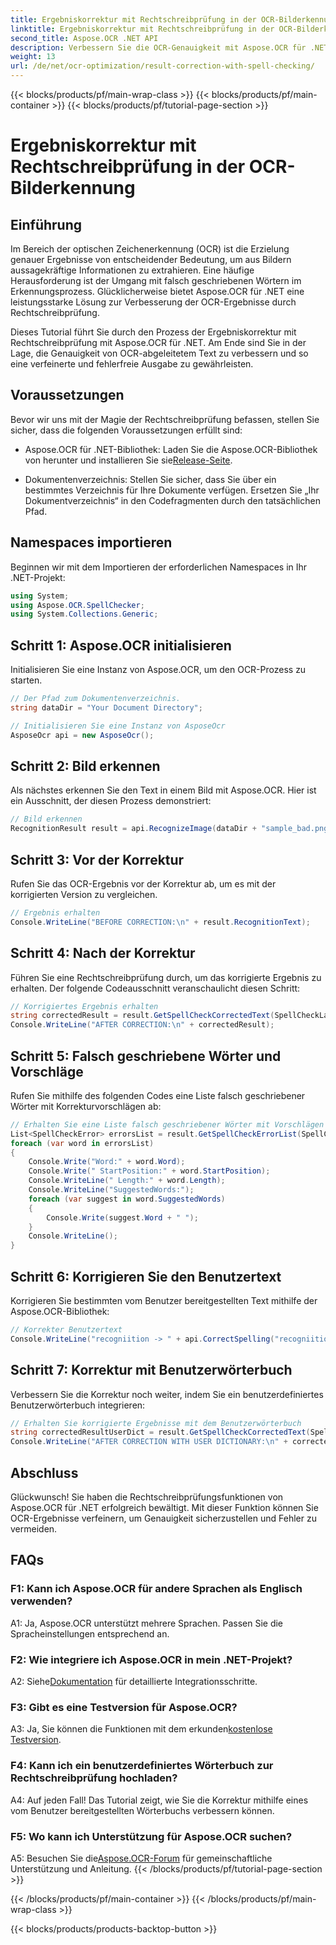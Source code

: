 ```yaml
---
title: Ergebniskorrektur mit Rechtschreibprüfung in der OCR-Bilderkennung
linktitle: Ergebniskorrektur mit Rechtschreibprüfung in der OCR-Bilderkennung
second_title: Aspose.OCR .NET API
description: Verbessern Sie die OCR-Genauigkeit mit Aspose.OCR für .NET. Korrigieren Sie die Rechtschreibung, passen Sie Wörterbücher an und erreichen Sie mühelos eine fehlerfreie Texterkennung.
weight: 13
url: /de/net/ocr-optimization/result-correction-with-spell-checking/
---
```


{{< blocks/products/pf/main-wrap-class >}}
{{< blocks/products/pf/main-container >}}
{{< blocks/products/pf/tutorial-page-section >}}

# Ergebniskorrektur mit Rechtschreibprüfung in der OCR-Bilderkennung

## Einführung

Im Bereich der optischen Zeichenerkennung (OCR) ist die Erzielung genauer Ergebnisse von entscheidender Bedeutung, um aus Bildern aussagekräftige Informationen zu extrahieren. Eine häufige Herausforderung ist der Umgang mit falsch geschriebenen Wörtern im Erkennungsprozess. Glücklicherweise bietet Aspose.OCR für .NET eine leistungsstarke Lösung zur Verbesserung der OCR-Ergebnisse durch Rechtschreibprüfung.

Dieses Tutorial führt Sie durch den Prozess der Ergebniskorrektur mit Rechtschreibprüfung mit Aspose.OCR für .NET. Am Ende sind Sie in der Lage, die Genauigkeit von OCR-abgeleitetem Text zu verbessern und so eine verfeinerte und fehlerfreie Ausgabe zu gewährleisten.

## Voraussetzungen

Bevor wir uns mit der Magie der Rechtschreibprüfung befassen, stellen Sie sicher, dass die folgenden Voraussetzungen erfüllt sind:

-  Aspose.OCR für .NET-Bibliothek: Laden Sie die Aspose.OCR-Bibliothek von herunter und installieren Sie sie[Release-Seite](https://releases.aspose.com/ocr/net/).

- Dokumentenverzeichnis: Stellen Sie sicher, dass Sie über ein bestimmtes Verzeichnis für Ihre Dokumente verfügen. Ersetzen Sie „Ihr Dokumentverzeichnis“ in den Codefragmenten durch den tatsächlichen Pfad.

## Namespaces importieren

Beginnen wir mit dem Importieren der erforderlichen Namespaces in Ihr .NET-Projekt:

```csharp
using System;
using Aspose.OCR.SpellChecker;
using System.Collections.Generic;
```

## Schritt 1: Aspose.OCR initialisieren

Initialisieren Sie eine Instanz von Aspose.OCR, um den OCR-Prozess zu starten.

```csharp
// Der Pfad zum Dokumentenverzeichnis.
string dataDir = "Your Document Directory";

// Initialisieren Sie eine Instanz von AsposeOcr
AsposeOcr api = new AsposeOcr();
```

## Schritt 2: Bild erkennen

Als nächstes erkennen Sie den Text in einem Bild mit Aspose.OCR. Hier ist ein Ausschnitt, der diesen Prozess demonstriert:

```csharp
// Bild erkennen
RecognitionResult result = api.RecognizeImage(dataDir + "sample_bad.png", new RecognitionSettings(Language.Eng));
```

## Schritt 3: Vor der Korrektur

Rufen Sie das OCR-Ergebnis vor der Korrektur ab, um es mit der korrigierten Version zu vergleichen.

```csharp
// Ergebnis erhalten
Console.WriteLine("BEFORE CORRECTION:\n" + result.RecognitionText);
```

## Schritt 4: Nach der Korrektur

Führen Sie eine Rechtschreibprüfung durch, um das korrigierte Ergebnis zu erhalten. Der folgende Codeausschnitt veranschaulicht diesen Schritt:

```csharp
// Korrigiertes Ergebnis erhalten
string correctedResult = result.GetSpellCheckCorrectedText(SpellCheckLanguage.Eng);
Console.WriteLine("AFTER CORRECTION:\n" + correctedResult);
```

## Schritt 5: Falsch geschriebene Wörter und Vorschläge

Rufen Sie mithilfe des folgenden Codes eine Liste falsch geschriebener Wörter mit Korrekturvorschlägen ab:

```csharp
// Erhalten Sie eine Liste falsch geschriebener Wörter mit Vorschlägen
List<SpellCheckError> errorsList = result.GetSpellCheckErrorList(SpellCheckLanguage.Eng);
foreach (var word in errorsList)
{
	Console.Write("Word:" + word.Word);
	Console.Write(" StartPosition:" + word.StartPosition);
	Console.WriteLine(" Length:" + word.Length);
	Console.WriteLine("SuggestedWords:");
	foreach (var suggest in word.SuggestedWords)
	{
		Console.Write(suggest.Word + " ");
	}
	Console.WriteLine();
}
```

## Schritt 6: Korrigieren Sie den Benutzertext

Korrigieren Sie bestimmten vom Benutzer bereitgestellten Text mithilfe der Aspose.OCR-Bibliothek:

```csharp
// Korrekter Benutzertext
Console.WriteLine("recogniition -> " + api.CorrectSpelling("recogniition"));
```

## Schritt 7: Korrektur mit Benutzerwörterbuch

Verbessern Sie die Korrektur noch weiter, indem Sie ein benutzerdefiniertes Benutzerwörterbuch integrieren:

```csharp
// Erhalten Sie korrigierte Ergebnisse mit dem Benutzerwörterbuch
string correctedResultUserDict = result.GetSpellCheckCorrectedText(SpellCheckLanguage.Eng, dataDir+"dictionary.txt");
Console.WriteLine("AFTER CORRECTION WITH USER DICTIONARY:\n" + correctedResultUserDict);
```

## Abschluss

Glückwunsch! Sie haben die Rechtschreibprüfungsfunktionen von Aspose.OCR für .NET erfolgreich bewältigt. Mit dieser Funktion können Sie OCR-Ergebnisse verfeinern, um Genauigkeit sicherzustellen und Fehler zu vermeiden.

## FAQs

### F1: Kann ich Aspose.OCR für andere Sprachen als Englisch verwenden?

A1: Ja, Aspose.OCR unterstützt mehrere Sprachen. Passen Sie die Spracheinstellungen entsprechend an.

### F2: Wie integriere ich Aspose.OCR in mein .NET-Projekt?

 A2: Siehe[Dokumentation](https://reference.aspose.com/ocr/net/) für detaillierte Integrationsschritte.

### F3: Gibt es eine Testversion für Aspose.OCR?

 A3: Ja, Sie können die Funktionen mit dem erkunden[kostenlose Testversion](https://releases.aspose.com/).

### F4: Kann ich ein benutzerdefiniertes Wörterbuch zur Rechtschreibprüfung hochladen?

A4: Auf jeden Fall! Das Tutorial zeigt, wie Sie die Korrektur mithilfe eines vom Benutzer bereitgestellten Wörterbuchs verbessern können.

### F5: Wo kann ich Unterstützung für Aspose.OCR suchen?

 A5: Besuchen Sie die[Aspose.OCR-Forum](https://forum.aspose.com/c/ocr/16) für gemeinschaftliche Unterstützung und Anleitung.
{{< /blocks/products/pf/tutorial-page-section >}}

{{< /blocks/products/pf/main-container >}}
{{< /blocks/products/pf/main-wrap-class >}}

{{< blocks/products/products-backtop-button >}}
